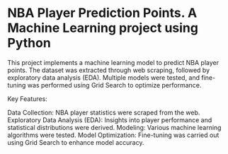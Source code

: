 # NBA Player Prediction Points. A Machine Learning project using Python
This project implements a machine learning model to predict NBA player points. The dataset was extracted through web scraping, followed by exploratory data analysis (EDA). Multiple models were tested, and fine-tuning was performed using Grid Search to optimize performance.

Key Features:

Data Collection: NBA player statistics were scraped from the web.
Exploratory Data Analysis (EDA): Insights into player performance and statistical distributions were derived.
Modeling: Various machine learning algorithms were tested.
Model Optimization: Fine-tuning was carried out using Grid Search to enhance model accuracy.
